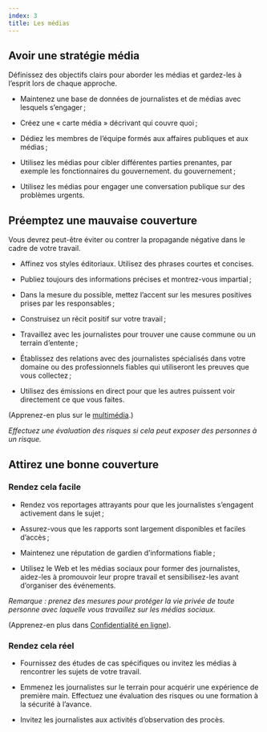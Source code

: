 ```yaml
---
index: 3
title: Les médias
---
```

## Avoir une stratégie média

Définissez des objectifs clairs pour aborder les médias et gardez-les à l’esprit lors de chaque approche.

- Maintenez une base de données de journalistes et de médias avec lesquels s’engager ;

- Créez une « carte média » décrivant qui couvre quoi ;

- Dédiez les membres de l’équipe formés aux affaires publiques et aux médias ;

- Utilisez les médias pour cibler différentes parties prenantes, par exemple les fonctionnaires du gouvernement.
du gouvernement ;

- Utilisez les médias pour engager une conversation publique sur des problèmes urgents.

## Préemptez une mauvaise couverture

Vous devrez peut-être éviter ou contrer la propagande négative dans le cadre de votre travail.

- Affinez vos styles éditoriaux. Utilisez des phrases courtes et concises.

-  Publiez toujours des informations précises et montrez-vous impartial ;

- Dans la mesure du possible, mettez l’accent sur les mesures positives prises par les responsables ;

- Construisez un récit positif sur votre travail ;

- Travaillez avec les journalistes pour trouver une cause commune ou un terrain d’entente ;

- Établissez des relations avec des journalistes spécialisés dans votre domaine ou des professionnels fiables qui utiliseront les preuves que vous collectez ;

- Utilisez des émissions en direct pour que les autres puissent voir directement ce que vous faites.

(Apprenez-en plus sur le [multimédia](umbrella://communications/online-privacy/beginner/s_multimedia.md).)

*Effectuez une évaluation des risques si cela peut exposer des personnes à un risque.*


## Attirez une bonne couverture

### Rendez cela facile

- Rendez vos reportages attrayants pour que les journalistes s’engagent activement dans le sujet ;

- Assurez-vous que les rapports sont largement disponibles et faciles d’accès ;

- Maintenez une réputation de gardien d’informations fiable ;

- Utilisez le Web et les médias sociaux pour former des journalistes, aidez-les à promouvoir leur propre travail et sensibilisez-les avant d’organiser des événements.

*Remarque : prenez des mesures pour protéger la vie privée de toute personne avec laquelle vous travaillez sur les médias sociaux.*

(Apprenez-en plus dans [Confidentialité en ligne](umbrella://communications/online-privacy)).

### Rendez cela réel

- Fournissez des études de cas spécifiques ou invitez les médias à rencontrer les sujets de votre travail.

- Emmenez les journalistes sur le terrain pour acquérir une expérience de première main. Effectuez une évaluation des risques ou une formation à la sécurité à l’avance.

- Invitez les journalistes aux activités d’observation des procès.
